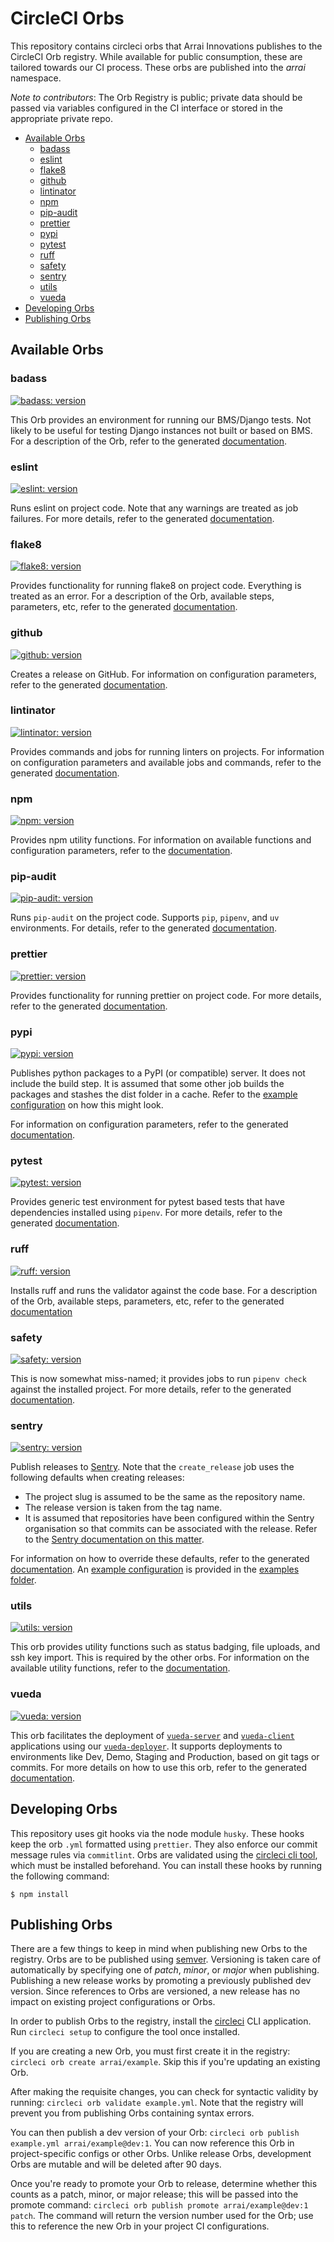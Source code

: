 # CircleCI Orbs

This repository contains circleci orbs that Arrai Innovations publishes to the CircleCI Orb registry. While available for public consumption, these are tailored towards our CI process. These orbs are published into the _arrai_ namespace.

_Note to contributors_: The Orb Registry is public; private data should be passed via variables configured in the CI interface or stored in the appropriate private repo.

<!-- prettier-ignore-start -->
<!-- START doctoc generated TOC please keep comment here to allow auto update -->
<!-- DON'T EDIT THIS SECTION, INSTEAD RE-RUN doctoc TO UPDATE -->

- [Available Orbs](#available-orbs)
  - [badass](#badass)
  - [eslint](#eslint)
  - [flake8](#flake8)
  - [github](#github)
  - [lintinator](#lintinator)
  - [npm](#npm)
  - [pip-audit](#pip-audit)
  - [prettier](#prettier)
  - [pypi](#pypi)
  - [pytest](#pytest)
  - [ruff](#ruff)
  - [safety](#safety)
  - [sentry](#sentry)
  - [utils](#utils)
  - [vueda](#vueda)
- [Developing Orbs](#developing-orbs)
- [Publishing Orbs](#publishing-orbs)

<!-- END doctoc generated TOC please keep comment here to allow auto update -->
<!-- prettier-ignore-end -->

## Available Orbs

### badass

[![badass: version][]](https://circleci.com/orbs/registry/orb/arrai/badass)

This Orb provides an environment for running our BMS/Django tests. Not likely to be useful for testing Django instances not built or based on BMS. For a description of the Orb, refer to the generated [documentation](https://circleci.com/orbs/registry/orb/arrai/badass).

### eslint

[![eslint: version][]](https://circleci.com/orbs/registry/orb/arrai/eslint)

Runs eslint on project code. Note that any warnings are treated as job failures. For more details, refer to the generated [documentation](https://circleci.com/orbs/registry/orb/arrai/eslint).

### flake8

[![flake8: version][]](https://circleci.com/orbs/registry/orb/arrai/flake8)

Provides functionality for running flake8 on project code. Everything is treated as an error. For a description of the Orb, available steps, parameters, etc, refer to the generated [documentation](https://circleci.com/orbs/registry/orb/arrai/flake8).

### github

[![github: version][]](https://circleci.com/orbs/registry/orb/arrai/github)

Creates a release on GitHub. For information on configuration parameters, refer to the generated [documentation](https://circleci.com/orbs/registry/orb/arrai/github).

### lintinator

[![lintinator: version][]](https://circleci.com/orbs/registry/orb/arrai/lintinator)

Provides commands and jobs for running linters on projects. For information on configuration parameters and available jobs and commands, refer to the generated [documentation](https://circleci.com/orbs/registry/orb/arrai/github).

### npm

[![npm: version][]](https://circleci.com/orbs/registry/orb/arrai/npm)

Provides npm utility functions. For information on available functions and configuration parameters, refer to the [documentation](https://circleci.com/orbs/registry/orb/arrai/npm).

### pip-audit
[![pip-audit: version][]](https://circleci.com/orbs/registry/orb/arrai/pip-audit)

Runs `pip-audit` on the project code. Supports `pip`, `pipenv`, and `uv` environments. For details, refer to the generated [documentation](https://circleci.com/orbs/registry/orb/arrai/pip-audit).

### prettier

[![prettier: version][]](https://circleci.com/orbs/registry/orb/arrai/prettier)

Provides functionality for running prettier on project code. For more details, refer to the generated [documentation](https://circleci.com/orbs/registry/orb/arrai/prettier).

### pypi

[![pypi: version][]](https://circleci.com/orbs/registry/orb/arrai/pypi)

Publishes python packages to a PyPI (or compatible) server. It does not include the build step. It is assumed that some other job builds the packages and stashes the dist folder in a cache. Refer to the [example configuration](/examples/pypi.yml) on how this might look.

For information on configuration parameters, refer to the generated [documentation](https://circleci.com/orbs/registry/orb/arrai/pypi).

### pytest

[![pytest: version][]](https://circleci.com/orbs/registry/orb/arrai/pytest)

Provides generic test environment for pytest based tests that have dependencies installed using `pipenv`. For more details, refer to the generated [documentation](https://circleci.com/orbs/registry/orb/arrai/pytest).

### ruff

[![ruff: version][]](https://circleci.com/orbs/registry/orb/arrai/ruff)

Installs ruff and runs the validator against the code base. For a description of the Orb, available steps, parameters, etc, refer to the generated [documentation](https://circleci.com/orbs/registry/orb/arrai/ruff)

### safety

[![safety: version][]](https://circleci.com/orbs/registry/orb/arrai/safety)

This is now somewhat miss-named; it provides jobs to run `pipenv check` against the installed project. For more details, refer to the generated [documentation](https://circleci.com/orbs/registry/orb/arrai/safety).

### sentry

[![sentry: version][]](https://circleci.com/orbs/registry/orb/arrai/sentry)

Publish releases to [Sentry](https://sentry.io/). Note that the `create_release` job uses the following defaults when creating releases:

-   The project slug is assumed to be the same as the repository name.
-   The release version is taken from the tag name.
-   It is assumed that repositories have been configured within the Sentry organisation so that commits can be associated with the release. Refer to the [Sentry documentation on this matter](https://docs.sentry.io/product/cli/releases/#sentry-cli-commit-integration).

For information on how to override these defaults, refer to the generated [documentation](https://circleci.com/orbs/registry/orb/arrai/sentry). An [example configuration](/examples/sentry.yml) is provided in the [examples folder](/examples/).

### utils

[![utils: version][]](https://circleci.com/orbs/registry/orb/arrai/utils)

This orb provides utility functions such as status badging, file uploads, and ssh key import. This is required by the other orbs. For information on the available utility functions, refer to the [documentation](https://circleci.com/orbs/registry/orb/arrai/utils).

### vueda

[![vueda: version][]](https://circleci.com/orbs/registry/orb/arrai/vueda)

This orb facilitates the deployment of [`vueda-server`] and [`vueda-client`] applications using our [`vueda-deployer`]. It supports deployments to environments like Dev, Demo, Staging and Production, based on git tags or commits. For more details on how to use this orb, refer to the generated [documentation](https://circleci.com/orbs/registry/orb/arrai/vueda).

## Developing Orbs

This repository uses git hooks via the node module `husky`. These hooks keep the orb `.yml` formatted using `prettier`. They also enforce our commit message rules via `commitlint`. Orbs are validated using the [circleci cli tool](https://circleci.com/docs/local-cli/), which must be installed beforehand. You can install these hooks by running the following command:

```console
$ npm install
```

## Publishing Orbs

There are a few things to keep in mind when publishing new Orbs to the registry. Orbs are to be published using [semver](https://devhints.io/semver). Versioning is taken care of automatically by specifying one of _patch_, _minor_, or _major_ when publishing. Publishing a new release works by promoting a previously published dev version. Since references to Orbs are versioned, a new release has no impact on existing project configurations or Orbs.

In order to publish Orbs to the registry, install the [circleci](https://circleci.com/docs/2.0/creating-orbs/#installing-the-cli-for-the-first-time) CLI application. Run `circleci setup` to configure the tool once installed.

If you are creating a new Orb, you must first create it in the registry: `circleci orb create arrai/example`. Skip this if you're updating an existing Orb.

After making the requisite changes, you can check for syntactic validity by running: `circleci orb validate example.yml`. Note that the registry will prevent you from publishing Orbs containing syntax errors.

You can then publish a dev version of your Orb: `circleci orb publish example.yml arrai/example@dev:1`. You can now reference this Orb in project-specific configs or other Orbs. Unlike release Orbs, development Orbs are mutable and will be deleted after 90 days.

Once you're ready to promote your Orb to release, determine whether this counts as a patch, minor, or major release; this will be passed into the promote command: `circleci orb publish promote arrai/example@dev:1 patch`. The command will return the version number used for the Orb; use this to reference the new Orb in your project CI configurations.

[badass: version]: https://badges.circleci.com/orbs/arrai/badass.svg
[eslint: version]: https://badges.circleci.com/orbs/arrai/eslint.svg
[flake8: version]: https://badges.circleci.com/orbs/arrai/flake8.svg
[github: version]: https://badges.circleci.com/orbs/arrai/github.svg
[lintinator: version]: https://badges.circleci.com/orbs/arrai/lintinator.svg
[npm: version]: https://badges.circleci.com/orbs/arrai/npm.svg
[pip-audit: version]: https://badges.circleci.com/orbs/arrai/pip-audit.svg
[prettier: version]: https://badges.circleci.com/orbs/arrai/prettier.svg
[pypi: version]: https://badges.circleci.com/orbs/arrai/pypi.svg
[pytest: version]: https://badges.circleci.com/orbs/arrai/pytest.svg
[ruff: version]: https://badges.circleci.com/orbs/arrai/ruff.svg
[safety: version]: https://badges.circleci.com/orbs/arrai/safety.svg
[sentry: version]: https://badges.circleci.com/orbs/arrai/sentry.svg
[utils: version]: https://badges.circleci.com/orbs/arrai/utils.svg
[vueda: version]: https://badges.circleci.com/orbs/arrai/vueda.svg
[`vueda-server`]: https://github.com/arrai-innovations/vueda-server
[`vueda-client`]: https://github.com/arrai-innovations/vueda-client
[`vueda-deployer`]: https://github.com/arrai-innovations/vueda-deployer

